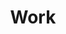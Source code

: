 ---
title: "Work"
description: "See examples of how nurtured copy and content has helped tech brands stand out and start growing."
type: "work"
---